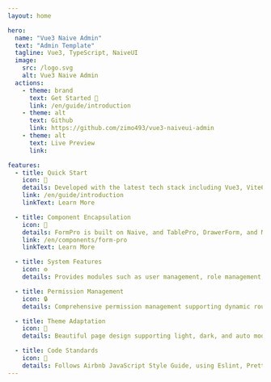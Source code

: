 ```yaml
---
layout: home

hero:
  name: "Vue3 Naive Admin"
  text: "Admin Template"
  tagline: Vue3, TypeScript, NaiveUI
  image:
    src: /logo.svg
    alt: Vue3 Naive Admin
  actions:
    - theme: brand
      text: Get Started 🚀
      link: /en/guide/introduction
    - theme: alt
      text: Github
      link: https://github.com/zimo493/vue3-naiveui-admin
    - theme: alt
      text: Live Preview
      link:

features:
  - title: Quick Start
    icon: 🚀
    details: Developed with the latest tech stack including Vue3, Vite6, TypeScript, NaiveUI, UnoCSS, TSX, etc.
    link: /en/guide/introduction
    linkText: Learn More

  - title: Component Encapsulation
    icon: 🎈
    details: FormPro is built on Naive, and TablePro, DrawerForm, and ModalForm are further built on FormPro. This greatly improves development efficiency.
    link: /en/components/form-pro
    linkText: Learn More

  - title: System Features
    icon: ⚙️
    details: Provides modules such as user management, role management, menu management, department management, and dictionary management.

  - title: Permission Management
    icon: 🔒
    details: Comprehensive permission management supporting dynamic routing, button permissions, role permissions, and data permissions.

  - title: Theme Adaptation
    icon: 🎨
    details: Beautiful page design supporting light, dark, and auto modes, keeping the NaiveUI style.

  - title: Code Standards
    icon: 📝
    details: Follows Airbnb JavaScript Style Guide, using Eslint, Prettier, Stylelint, and other tools to ensure code quality.
---
```


<script setup>
import { VPTeamPage, VPTeamPageTitle, VPTeamMembers } from 'vitepress/theme'
import { coreMembers } from '../../config'
</script>

<VPTeamPage>
  <VPTeamPageTitle>
    <template #title>Our Team</template>
    <template #lead>🚀 Committed to building efficient development & application solutions</template>
  </VPTeamPageTitle>
  <VPTeamMembers :members="coreMembers" />
</VPTeamPage>
